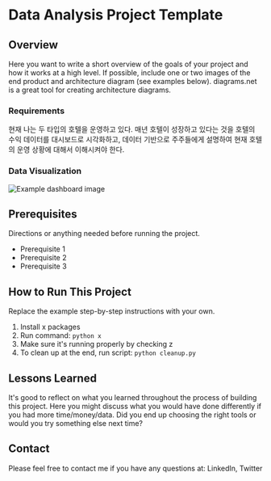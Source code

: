 # Data Analysis Project Template

## Overview

Here you want to write a short overview of the goals of your project and how it works at a high level. If possible, include one or two images of the end product and architecture diagram (see examples below). diagrams.net is a great tool for creating architecture diagrams.

### Requirements

현재 나는 두 타입의 호텔을 운영하고 있다. 매년 호텔이 성장하고 있다는 것을 호텔의 수익 데이터를 대시보드로 시각화하고, 데이터 기반으로 주주들에게 설명하여 현재 호텔의 운영 상황에 대해서 이해시켜야 한다. 

### Data Visualization

![Example dashboard image](example-dashboard.png)

## Prerequisites

Directions or anything needed before running the project.

- Prerequisite 1
- Prerequisite 2
- Prerequisite 3

## How to Run This Project

Replace the example step-by-step instructions with your own.

1. Install x packages
2. Run command: `python x`
3. Make sure it's running properly by checking z
4. To clean up at the end, run script: `python cleanup.py`

## Lessons Learned

It's good to reflect on what you learned throughout the process of building this project. Here you might discuss what you would have done differently if you had more time/money/data. Did you end up choosing the right tools or would you try something else next time?

## Contact

Please feel free to contact me if you have any questions at: LinkedIn, Twitter
